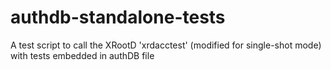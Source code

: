 # authdb-standalone-tests
A test script to call the XRootD 'xrdacctest' (modified for single-shot mode) with tests embedded in authDB file
